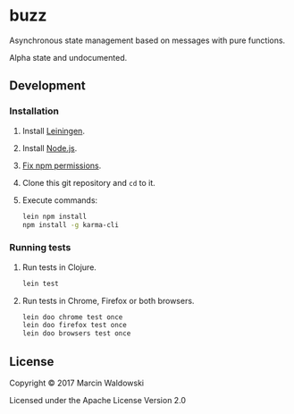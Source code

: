 # buzz

Asynchronous state management based on messages with pure functions.

Alpha state and undocumented.

## Development

### Installation

1. Install [Leiningen](https://leiningen.org/#install).
2. Install [Node.js](https://nodejs.org/en/download/package-manager/).
3. [Fix npm permissions](https://docs.npmjs.com/getting-started/fixing-npm-permissions).
3. Clone this git repository and `cd` to it.
4. Execute commands:

   ```sh
   lein npm install
   npm install -g karma-cli
   ```

### Running tests

1. Run tests in Clojure.

   ```sh
   lein test
   ```

2. Run tests in Chrome, Firefox or both browsers.

   ```sh
   lein doo chrome test once
   lein doo firefox test once
   lein doo browsers test once
   ```

## License

Copyright © 2017 Marcin Waldowski

Licensed under the Apache License Version 2.0
